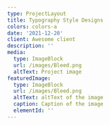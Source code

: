 ```yaml
---
type: ProjectLayout
title: Typography Style Designs
colors: colors-a
date: '2021-12-20'
client: Awesome client
description: ''
media:
  type: ImageBlock
  url: /images/Bleed.png
  altText: Project image
featuredImage:
  type: ImageBlock
  url: /images/Bleed.png
  altText: altText of the image
  caption: Caption of the image
  elementId: ''
---
```


